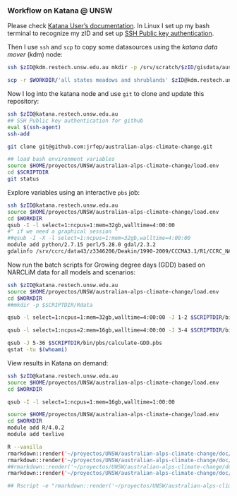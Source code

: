 
### Workflow on Katana @ UNSW

Please check [Katana User’s documentation](https://unsw-restech.github.io/index.html). In Linux I set up my bash terminal to recognize my zID and set up [SSH Public key authentication](https://www.ssh.com/ssh/public-key-authentication).

Then I use `ssh` and `scp` to copy some datasources using the *katana data mover* (kdm) node:

```sh
ssh $zID@kdm.restech.unsw.edu.au mkdir -p /srv/scratch/$zID/gisdata/aust-alps

scp -r $WORKDIR/'all states meadows and shrublands' $zID@kdm.restech.unsw.edu.au:/srv/scratch/$zID/gisdata/aust-alps/
```

Now I log into the katana node and use `git` to clone and update this repository:

```sh
ssh $zID@katana.restech.unsw.edu.au
## SSH Public key authentication for github
eval $(ssh-agent)
ssh-add

git clone git@github.com:jrfep/australian-alps-climate-change.git

## load bash environment variables
source $HOME/proyectos/UNSW/australian-alps-climate-change/load.env
cd $SCRIPTDIR
git status
```

Explore variables using an interactive `pbs` job:

```sh
ssh $zID@katana.restech.unsw.edu.au
source $HOME/proyectos/UNSW/australian-alps-climate-change/load.env
cd $WORKDIR
qsub -I -l select=1:ncpus=1:mem=32gb,walltime=4:00:00
#" if we need a graphical session "
##qsub -I -X -l select=1:ncpus=1:mem=32gb,walltime=4:00:00
module add python/2.7.15 perl/5.28.0 gdal/2.3.2
gdalinfo /srv/ccrc/data43/z3346206/Deakin/1990-2009/CCCMA3.1/R1/CCRC_NARCliM_DAY_1990-1994_tasmean.nc | less

```

Now run the batch scripts for Growing degree days (GDD) based on NARCLiM data for all models and scenarios:

```sh
ssh $zID@katana.restech.unsw.edu.au
source $HOME/proyectos/UNSW/australian-alps-climate-change/load.env
cd $WORKDIR
##mkdir -p $SCRIPTDIR/Rdata

qsub -l select=1:ncpus=1:mem=32gb,walltime=4:00:00 -J 1-2 $SCRIPTDIR/bin/pbs/calculate-GDD.pbs

qsub -l select=1:ncpus=2:mem=16gb,walltime=4:00:00 -J 3-4 $SCRIPTDIR/bin/pbs/calculate-GDD.pbs

qsub -J 5-36 $SCRIPTDIR/bin/pbs/calculate-GDD.pbs
qstat -tu $(whoami)
```

View results in Katana on demand:

```sh
ssh $zID@katana.restech.unsw.edu.au
source $HOME/proyectos/UNSW/australian-alps-climate-change/load.env
cd $WORKDIR

qsub -I -l select=1:ncpus=1:mem=16gb,walltime=1:00:00

source $HOME/proyectos/UNSW/australian-alps-climate-change/load.env
cd $WORKDIR
module add R/4.0.2
module add texlive

R --vanilla
rmarkdown::render('~/proyectos/UNSW/australian-alps-climate-change/doc/GDD-Feldmark-Hakea.Rmd')
rmarkdown::render('~/proyectos/UNSW/australian-alps-climate-change/doc/GDD-Feldmark-Hakea.Rmd',output_format='html_document')
##rmarkdown::render('~/proyectos/UNSW/australian-alps-climate-change/doc/GDD-Feldmark-Hakea.Rmd',output_format='word_document')
rmarkdown::render('~/proyectos/UNSW/australian-alps-climate-change/doc/GDD-Feldmark-Hakea.Rmd',output_format='pdf_document')

## Rscript -e "rmarkdown::render('~/proyectos/UNSW/australian-alps-climate-change/doc/GDD-Feldmark-Hakea.Rmd',output_format='html_document')"


```
